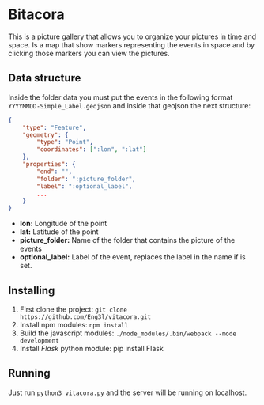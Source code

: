 
# Bitacora

This is a picture gallery that allows you to organize your pictures
in time and space. Is a map that show markers representing the events
in space and by clicking those markers you can view the pictures.

## Data structure

Inside the folder data you must put the events in the following format `YYYYMMDD-Simple_Label.geojson`
and inside that geojson the next structure:

```json
{
    "type": "Feature",
    "geometry": {
        "type": "Point",
        "coordinates": [":lon", ":lat"]
    },
    "properties": {
        "end": "",
        "folder": ":picture_folder",
        "label": ":optional_label",
        ...
    }
}
```
* **lon:** Longitude of the point
* **lat:** Latitude of the point
* **picture_folder:** Name of the folder that contains the picture of the events
* **optional_label:** Label of the event, replaces the label in the name if is set.

## Installing

1. First clone the project: `git clone https://github.com/Eng3l/vitacora.git`
2. Install npm modules: `npm install`
3. Build the javascript modules: `./node_modules/.bin/webpack --mode development`
4. Install *Flask* python module: pip install Flask

## Running

Just run `python3 vitacora.py` and the server will be running on localhost.
